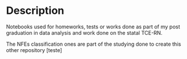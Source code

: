 # Description

Notebooks used for homeworks, tests or works done as part of my post graduation in data analysis and work done on the statal TCE-RN.

The NFEs classification ones are part of the studying done to create this other repository [teste]
